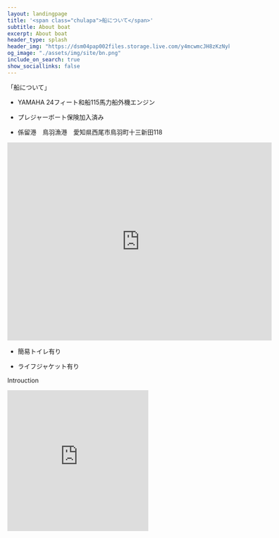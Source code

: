 ```yaml
---
layout: landingpage
title: '<span class="chulapa">船について</span>'
subtitle: About boat
excerpt: About boat
header_type: splash
header_img: "https://dsm04pap002files.storage.live.com/y4mcwmcJH8zKzNykpaiM0kPf_ftj09x7wA_SGAq1pH7OA5mAeLIYrO6hW72fkpGJw71GupdKvUbo6OBOJF151F0AvHn9FwSuXFfFE1bH2ISPN9-_CG9jzqXk5MIYvsG4D7XFjbupjtrP3skxWUMvqNAeBdvtIZmsM5K0-Rcqle2dgfBIFvn8SFy9_GgXJuuNkXpeD228XjKoerdIrM-e8HtAw?encodeFailures=1&width=1668&height=848"
og_image: "./assets/img/site/bn.png"
include_on_search: true
show_sociallinks: false
---
```


「船について」

- YAMAHA 24フィート和船115馬力船外機エンジン

- プレジャーボート保険加入済み

- 係留港　鳥羽漁港　愛知県西尾市鳥羽町十三新田118

<iframe src="https://www.google.com/maps/embed?pb=!1m13!1m8!1m3!1d3276.815620335896!2d137.1035556!3d34.7854167!3m2!1i1024!2i768!4f13.1!3m2!1m1!2zMzTCsDQ3JzA3LjUiTiAxMzfCsDA2JzEyLjgiRQ!5e0!3m2!1sja!2sjp!4v1720242405687!5m2!1sja!2sjp" width="600" height="450" style="border:0;" allowfullscreen="" loading="lazy" referrerpolicy="no-referrer-when-downgrade"></iframe>

- 簡易トイレ有り

- ライフジャケット有り

Introuction

<iframe src="https://onedrive.live.com/embed?resid=E8E2813A02BBACEB%212477&authkey=!ANiSaznESgteuuA" width="320" height="320" frameborder="0" scrolling="no" allowfullscreen></iframe>
